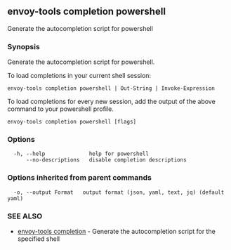 ## envoy-tools completion powershell

Generate the autocompletion script for powershell

### Synopsis

Generate the autocompletion script for powershell.

To load completions in your current shell session:

	envoy-tools completion powershell | Out-String | Invoke-Expression

To load completions for every new session, add the output of the above command
to your powershell profile.


```
envoy-tools completion powershell [flags]
```

### Options

```
  -h, --help              help for powershell
      --no-descriptions   disable completion descriptions
```

### Options inherited from parent commands

```
  -o, --output Format   output format (json, yaml, text, jq) (default yaml)
```

### SEE ALSO

* [envoy-tools completion](envoy-tools_completion.md)	 - Generate the autocompletion script for the specified shell

